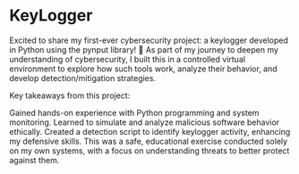 # KeyLogger
Excited to share my first-ever cybersecurity project: a keylogger developed in Python using the pynput library! 🎉 As part of my journey to deepen my understanding of cybersecurity, I built this in a controlled virtual environment to explore how such tools work, analyze their behavior, and develop detection/mitigation strategies.

Key takeaways from this project:

Gained hands-on experience with Python programming and system monitoring.
Learned to simulate and analyze malicious software behavior ethically.
Created a detection script to identify keylogger activity, enhancing my defensive skills.
This was a safe, educational exercise conducted solely on my own systems, with a focus on understanding threats to better protect against them.
